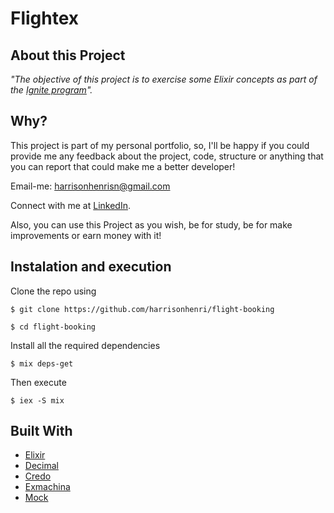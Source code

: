 # Flightex

## About this Project

_"The objective of this project is to exercise some Elixir concepts as part of the [Ignite program](https://rocketseat.com.br/ignite)"._

## Why?

This project is part of my personal portfolio, so, I'll be happy if you could provide me any feedback about the project, code, structure or anything that you can report that could make me a better developer!

Email-me: harrisonhenrisn@gmail.com

Connect with me at [LinkedIn](https://linkedin.com/in/harrison-henri-dos-santos-nascimento).

Also, you can use this Project as you wish, be for study, be for make improvements or earn money with it!

## Instalation and execution

Clone the repo using

```
$ git clone https://github.com/harrisonhenri/flight-booking
```

```
$ cd flight-booking
```

Install all the required dependencies

```
$ mix deps-get
```

Then execute

```
$ iex -S mix
```

## Built With

- [Elixir](https://elixir-lang.org/)
- [Decimal](https://hexdocs.pm/decimal/readme.html)
- [Credo](https://hexdocs.pm/credo/overview.html)
- [Exmachina](https://github.com/thoughtbot/ex_machina)
- [Mock](https://github.com/jjh42/mock)
